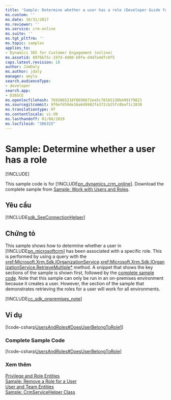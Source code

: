 ```yaml
---
title: 'Sample: Determine whether a user has a role (Developer Guide for Dynamics 365 for Customer Engagement) | MicrosoftDocs'
ms.custom: ''
ms.date: 10/31/2017
ms.reviewer: ''
ms.service: crm-online
ms.suite: ''
ms.tgt_pltfrm: ''
ms.topic: samples
applies_to:
- Dynamics 365 for Customer Engagement (online)
ms.assetid: 8976b75c-197d-4d80-b9fe-d4d7a4dfc0f5
caps.latest.revision: 18
author: JimDaly
ms.author: jdaly
manager: amyla
search.audienceType:
- developer
search.app:
- D365CE
ms.openlocfilehash: 7692065218f6698672ee5c781b5130b4991f9821
ms.sourcegitcommit: 9f0efd59de16a6d9902fa372cb25fc0baf1c2838
ms.translationtype: HT
ms.contentlocale: vi-VN
ms.lasthandoff: 01/08/2019
ms.locfileid: "386315"
---
```

# <a name="sample-determine-whether-a-user-has-a-role"></a>Sample: Determine whether a user has a role

[!INCLUDE[](../includes/cc_applies_to_update_9_0_0.md)]

This sample code is for [!INCLUDE[pn_dynamics_crm_online](../includes/pn-dynamics-crm-online.md)]. Download the complete sample from [Sample: Work with Users and Roles](https://code.msdn.microsoft.com/Users-and-Roles-Samples-a4f33f3f).  
  
## <a name="requirements"></a>Yêu cầu  
[!INCLUDE[sdk_SeeConnectionHelper](../includes/sdk-seeconnectionhelper.md)]
  
## <a name="demonstrates"></a>Chứng tỏ  
 This sample shows how to determine whether a user in [!INCLUDE[pn_microsoftcrm](../includes/pn-microsoftcrm.md)] has been associated with a specific role. This is performed by using a query with the <xref:Microsoft.Xrm.Sdk.IOrganizationService>.<xref:Microsoft.Xrm.Sdk.IOrganizationService.RetrieveMultiple*> method. A snippet that shows the key sections of the sample is shown first, followed by the [complete sample code](sample-create-on-premises-user.md#complete_sample). Note that this sample can only be run in an on-premises environment because it creates a user. However, the section of the sample that demonstrates retrieving the roles for a user will work for all environments.  
  
 [!INCLUDE[cc_sdk_onpremises_note](../includes/cc-sdk-onpremises-note.md)]
## <a name="example"></a>Ví dụ  
 [!code-csharp[UsersAndRoles#DoesUserBelongToRole1](../snippets/csharp/CRMV8/usersandroles/cs/doesuserbelongtorole1.cs#doesuserbelongtorole1)]  
  
<a name="complete_sample"></a>   
### <a name="complete-sample-code"></a>Complete Sample Code  
 [!code-csharp[UsersAndRoles#DoesUserBelongToRole](../snippets/csharp/CRMV8/usersandroles/cs/doesuserbelongtorole.cs#doesuserbelongtorole)]  
  
### <a name="see-also"></a>Xem thêm  
 [Privilege and Role Entities](privilege-role-entities.md)   
 [Sample: Remove a Role for a User](sample-remove-role-user.md)   
 [User and Team Entities](user-team-entities.md)   
 [Sample: CrmServiceHelper Class](org-service/helper-code-serverconnection-class.md)   

